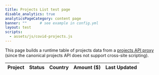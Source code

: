 ```yaml
---
title: Projects List test page
disable_analytics: true
analyticsPageCategory: content page
banner: ""      # see example in config.yml
layout: test
scripts:
  - assets/js/covid-projects.js
---
```


This page builds a runtime table of projects data from a [projects API proxy](http://cvapi.zognet.net/covid-projects.json)
(since the canonical projects API does not support cross-site scripting).

<table id="covid-projects" class="table table-striped">
<thead>
<tr><th>Project</th><th>Status</th><th>Country</th><th>Amount ($)</th><th>Last Updated</th></tr>
</thead>
</table>

